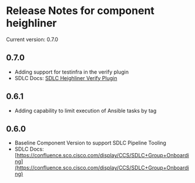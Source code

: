 # Release Notes for component heighliner
Current version: 0.7.0

## 0.7.0
- Adding support for testinfra in the verify plugin
- SDLC Docs: [SDLC Heighliner Verify Plugin](https://confluence.sco.cisco.com/display/CCS/SDLC+Heighliner+Verify+Plugin)

## 0.6.1
- Adding capability to limit execution of Ansible tasks by tag

## 0.6.0
- Baseline Component Version to support SDLC Pipeline Tooling
- SDLC Docs: [https://confluence.sco.cisco.com/display/CCS/SDLC+Group+Onboarding](https://confluence.sco.cisco.com/display/CCS/SDLC+Group+Onboarding)
